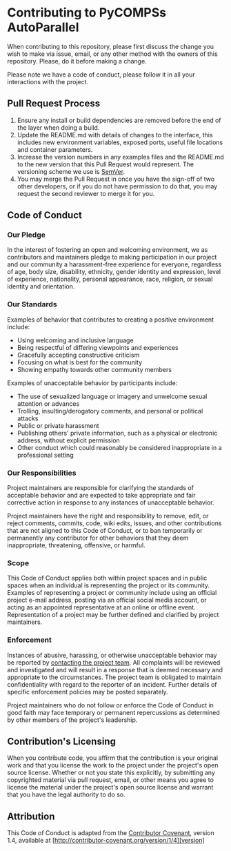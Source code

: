# Contributing to PyCOMPSs AutoParallel

When contributing to this repository, please first discuss the change you wish to
make via issue, email, or any other method with the owners of this repository. Please,
do it before making a change. 

Please note we have a code of conduct, please follow it in all your interactions
with the project.

## Pull Request Process

1. Ensure any install or build dependencies are removed before the end of the layer
 when doing a build.
2. Update the README.md with details of changes to the interface, this includes new
 environment variables, exposed ports, useful file locations and container parameters.
3. Increase the version numbers in any examples files and the README.md to the new
 version that this Pull Request would represent. The versioning scheme we use 
 is [SemVer][version].
4. You may merge the Pull Request in once you have the sign-off of two other 
 developers, or if you do not have permission to do that, you may request the
 second reviewer to merge it for you.


## Code of Conduct

### Our Pledge

In the interest of fostering an open and welcoming environment, we as
contributors and maintainers pledge to making participation in our project and
our community a harassment-free experience for everyone, regardless of age, body
size, disability, ethnicity, gender identity and expression, level of experience,
nationality, personal appearance, race, religion, or sexual identity and
orientation.

### Our Standards

Examples of behavior that contributes to creating a positive environment
include:

* Using welcoming and inclusive language
* Being respectful of differing viewpoints and experiences
* Gracefully accepting constructive criticism
* Focusing on what is best for the community
* Showing empathy towards other community members

Examples of unacceptable behavior by participants include:

* The use of sexualized language or imagery and unwelcome sexual attention or
advances
* Trolling, insulting/derogatory comments, and personal or political attacks
* Public or private harassment
* Publishing others' private information, such as a physical or electronic
  address, without explicit permission
* Other conduct which could reasonably be considered inappropriate in a
  professional setting

### Our Responsibilities

Project maintainers are responsible for clarifying the standards of acceptable
behavior and are expected to take appropriate and fair corrective action in
response to any instances of unacceptable behavior.

Project maintainers have the right and responsibility to remove, edit, or
reject comments, commits, code, wiki edits, issues, and other contributions
that are not aligned to this Code of Conduct, or to ban temporarily or
permanently any contributor for other behaviors that they deem inappropriate,
threatening, offensive, or harmful.

### Scope

This Code of Conduct applies both within project spaces and in public spaces
when an individual is representing the project or its community. Examples of
representing a project or community include using an official project e-mail
address, posting via an official social media account, or acting as an appointed
representative at an online or offline event. Representation of a project may be
further defined and clarified by project maintainers.

### Enforcement

Instances of abusive, harassing, or otherwise unacceptable behavior may be
reported by [contacting the project team][team_email]. All
complaints will be reviewed and investigated and will result in a response that
is deemed necessary and appropriate to the circumstances. The project team is
obligated to maintain confidentiality with regard to the reporter of an incident.
Further details of specific enforcement policies may be posted separately.

Project maintainers who do not follow or enforce the Code of Conduct in good
faith may face temporary or permanent repercussions as determined by other
members of the project's leadership.


## Contribution's Licensing

When you contribute code, you affirm that the contribution is your original work and
that you license the work to the project under the project's open source license. 
Whether or not you state this explicitly, by submitting any copyrighted material via
pull request, email, or other means you agree to license the material under the
project's open source license and warrant that you have the legal authority to do so.


## Attribution

This Code of Conduct is adapted from the [Contributor Covenant][homepage], version 1.4,
available at [http://contributor-covenant.org/version/1/4][version]

[version]: http://semver.org/
[team_email]: mailito:cristian.ramoncortes@bsc.es
[homepage]: http://contributor-covenant.org
[version]: http://contributor-covenant.org/version/1/4/
